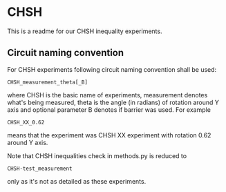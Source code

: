 # CHSH

This is a readme for our CHSH inequality experiments.

## Circuit naming convention

For CHSH experiments following circuit naming convention shall be used:

```
CHSH_measurement_theta[_B]
```

where CHSH is the basic name of experiments, measurement denotes what's being measured, theta is the angle (in radians) of rotation
around Y axis and optional parameter B denotes if barrier was used. For example

```
CHSH_XX_0.62
```

means that the experiment was CHSH XX experiment with rotation 0.62 around Y axis. 

Note that CHSH inequalities check in methods.py is reduced to 

```
CHSH-test_measurement
```

only as it's not as detailed as these experiments.

